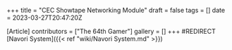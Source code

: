 +++
title = "CEC Showtape Networking Module"
draft = false
tags = []
date = 2023-03-27T20:47:20Z

[Article]
contributors = ["The 64th Gamer"]
gallery = []
+++
#REDIRECT [Navori System]({{< ref "wiki/Navori System.md" >}})
